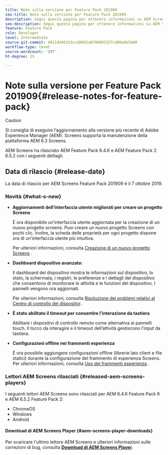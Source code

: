 ```yaml
---
title: Note sulla versione per Feature Pack 201909
seo-title: Note sulla versione per Feature Pack 201909
description: Segui questa pagina per ottenere informazioni su AEM Screens Feature Pack 201909 rilasciato il 31 luglio 2019.
seo-description: Segui questa pagina per ottenere informazioni su AEM Screens Feature Pack 201909 rilasciato il 7 ottobre 2019.
feature: Feature Pack
role: Developer
level: Intermediate
source-git-commit: 4611dd40153ccd09d3a0796093157cd09a8e5b80
workflow-type: tm+mt
source-wordcount: '297'
ht-degree: 2%

---
```



# Note sulla versione per Feature Pack 201909{#release-notes-for-feature-pack}

>[!CAUTION]
>
>Si consiglia di eseguire l’aggiornamento alla versione più recente di Adobe Experience Manager (AEM). Screens supporta la manutenzione della piattaforma AEM 6.3 Screens.

AEM Screens ha rilasciato AEM Feature Pack 6.4.6 e AEM Feature Pack 2 6.5.2 con i seguenti dettagli.

## Data di rilascio {#release-date}

La data di rilascio per AEM Screens Feature Pack 201909 è il 7 ottobre 2019.

### Novità {#what-s-new}

* **Aggiornamenti dell’interfaccia utente migliorati per creare un progetto Screens**

   È ora disponibile un’interfaccia utente aggiornata per la creazione di un nuovo progetto screens. Puoi creare un nuovo progetto Screens con pochi clic. Inoltre, la scheda delle proprietà per ogni progetto dispone ora di un’interfaccia utente più intuitiva.

   Per ulteriori informazioni, consulta [Creazione di un nuovo progetto Screens](creating-a-screens-project.md) .

* **Dashboard dispositivo avanzato:**

   Il dashboard del dispositivo mostra le informazioni sul dispositivo, lo stato, la schermata, i registri, le preferenze e i dettagli del dispositivo che consentono di monitorare le attività e le funzioni del dispositivo. I pannelli vengono ora aggiornati.

   Per ulteriori informazioni, consulta [Risoluzione dei problemi relativi al Centro di controllo dei dispositivi](monitoring-screens.md) .

* **È stato abilitato il timeout per consentire l’interazione da tastiera**

   Abilitare i dispositivi di controllo remoto come alternativa ai pannelli touch. Il tocco da interagire e il timeout dell’attività gestiscono l’input da tastiera.

* **Configurazioni offline nei frammenti esperienza**

   È ora possibile aggiungere configurazioni offline (librerie lato client e file statici) durante la configurazione del frammento di esperienza Screens.
Per ulteriori informazioni, consulta [Uso dei frammenti esperienza](experience-fragments-in-screens.md) .

### Lettori AEM Screens rilasciati {#released-aem-screens-players}

I seguenti lettori AEM Screens sono rilasciati per AEM 6.4.6 Feature Pack 6 e AEM 6.5.2 Feature Pack 2:

* ChromeOS
* Windows
* Android

#### Download di AEM Screens Player {#aem-screens-player-downloads}

Per scaricare l&#39;ultimo lettore AEM Screens e ulteriori informazioni sulle correzioni di bug, consulta [**Download di AEM Screens Player**](https://download.macromedia.com/screens/).
